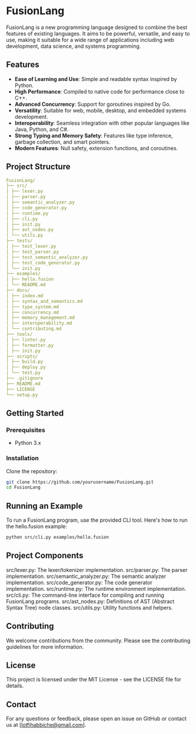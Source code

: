 # FusionLang

FusionLang is a new programming language designed to combine the best features of existing languages. It aims to be powerful, versatile, and easy to use, making it suitable for a wide range of applications including web development, data science, and systems programming.

## Features

- **Ease of Learning and Use**: Simple and readable syntax inspired by Python.
- **High Performance**: Compiled to native code for performance close to C++.
- **Advanced Concurrency**: Support for goroutines inspired by Go.
- **Versatility**: Suitable for web, mobile, desktop, and embedded systems development.
- **Interoperability**: Seamless integration with other popular languages like Java, Python, and C#.
- **Strong Typing and Memory Safety**: Features like type inference, garbage collection, and smart pointers.
- **Modern Features**: Null safety, extension functions, and coroutines.

## Project Structure

```yaml
FusionLang/
├── src/
│ ├── lexer.py
│ ├── parser.py
│ ├── semantic_analyzer.py
│ ├── code_generator.py
│ ├── runtime.py
│ ├── cli.py
│ ├── init.py
│ ├── ast_nodes.py
│ └── utils.py
├── tests/
│ ├── test_lexer.py
│ ├── test_parser.py
│ ├── test_semantic_analyzer.py
│ ├── test_code_generator.py
│ └── init.py
├── examples/
│ ├── hello.fusion
│ └── README.md
├── docs/
│ ├── index.md
│ ├── syntax_and_semantics.md
│ ├── type_system.md
│ ├── concurrency.md
│ ├── memory_management.md
│ ├── interoperability.md
│ └── contributing.md
├── tools/
│ ├── linter.py
│ ├── formatter.py
│ ├── init.py
├── scripts/
│ ├── build.py
│ ├── deploy.py
│ └── test.py
├── .gitignore
├── README.md
├── LICENSE
└── setup.py
```

## Getting Started

### Prerequisites

- Python 3.x

### Installation

Clone the repository:

```sh
git clone https://github.com/yourusername/FusionLang.git
cd FusionLang
```

## Running an Example
To run a FusionLang program, use the provided CLI tool. Here's how to run the hello.fusion example:
```sh
python src/cli.py examples/hello.fusion
```

## Project Components
src/lexer.py: The lexer/tokenizer implementation.
src/parser.py: The parser implementation.
src/semantic_analyzer.py: The semantic analyzer implementation.
src/code_generator.py: The code generator implementation.
src/runtime.py: The runtime environment implementation.
src/cli.py: The command-line interface for compiling and running FusionLang programs.
src/ast_nodes.py: Definitions of AST (Abstract Syntax Tree) node classes.
src/utils.py: Utility functions and helpers.

## Contributing
We welcome contributions from the community. Please see the contributing guidelines for more information.

## License
This project is licensed under the MIT License - see the LICENSE file for details.

## Contact
For any questions or feedback, please open an issue on GitHub or contact us at [lotfihabbiche@gmail.com].
